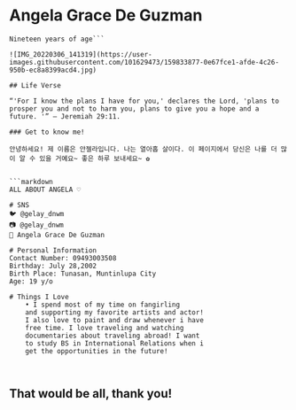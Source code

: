 # Angela Grace De Guzman
```BS in Information Technology, 
Nineteen years of age```

![IMG_20220306_141319](https://user-images.githubusercontent.com/101629473/159833877-0e67fce1-afde-4c26-950b-ec8a8399acd4.jpg)

## Life Verse

“'For I know the plans I have for you,' declares the Lord, 'plans to prosper you and not to harm you, plans to give you a hope and a future. '” — Jeremiah 29:11.

### Get to know me!

안녕하세요! 제 이름은 안젤라입니다. 나는 열아홉 살이다. 이 페이지에서 당신은 나를 더 많이 알 수 있을 거예요~ 좋은 하루 보내세요~ ✿


```markdown
ALL ABOUT ANGELA ♡

# SNS
🐦 @gelay_dnwm
📷 @gelay_dnwm
👤 Angela Grace De Guzman

# Personal Information
Contact Number: 09493003508
Birthday: July 28,2002
Birth Place: Tunasan, Muntinlupa City
Age: 19 y/o

# Things I Love
    • I spend most of my time on fangirling 
    and supporting my favorite artists and actor!
    I also love to paint and draw whenever i have 
    free time. I love traveling and watching 
    documentaries about traveling abroad! I want 
    to study BS in International Relations when i 
    get the opportunities in the future! 
   


```

## That would be all, thank you!




